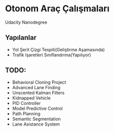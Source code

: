 # Otonom Araç Çalışmaları

Udacity Nanodegree

## Yapılanlar
- Yol Şerit Çizgi Tespiti(Geliştirme Aşamasında)
- Trafik Işaretleri Sınıflandırma(Yapılıyor)

## TODO:
- Behavioral Cloning Project
- Advanced Lane Finding
- Unscented Kalman Filters
- Kidnapped Vehicle
- PID Controller
- Model Predictive Control
- Path Planning
- Semantic Segmentation
- Lane Asistance System

